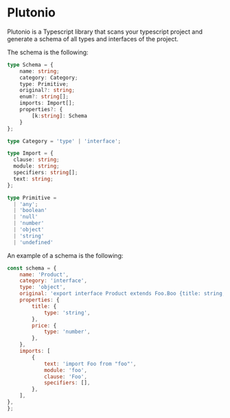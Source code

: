 # Plutonio

Plutonio is a Typescript library that scans your typescript project and generate
a schema of all types and interfaces of the project.

The schema is the following:

```typescript
type Schema = {
    name: string;
    category: Category;
    type: Primitive;
    original?: string;
    enum?: string[];
    imports: Import[];
    properties?: {
        [k:string]: Schema
    }
};

type Category = 'type' | 'interface';

type Import = {
  clause: string;
  module: string;
  specifiers: string[];
  text: string;
};

type Primitive =
  | 'any';
  | 'boolean'
  | 'null'
  | 'number'
  | 'object'
  | 'string'
  | 'undefined'

```

An example of a schema is the following:

```js
const schema = {
    name: 'Product',
    category: 'interface',
    type: 'object',
    original: 'export interface Product extends Foo.Boo {title: string, price: number}',
    properties: {
        title: {
            type: 'string',
        },
        price: {
            type: 'number',
        },
    },
    imports: [
        {
            text: 'import Foo from "foo"',
            module: 'foo',
            clause: 'Foo',
            specifiers: [],
        },
    ],
},
};
```
